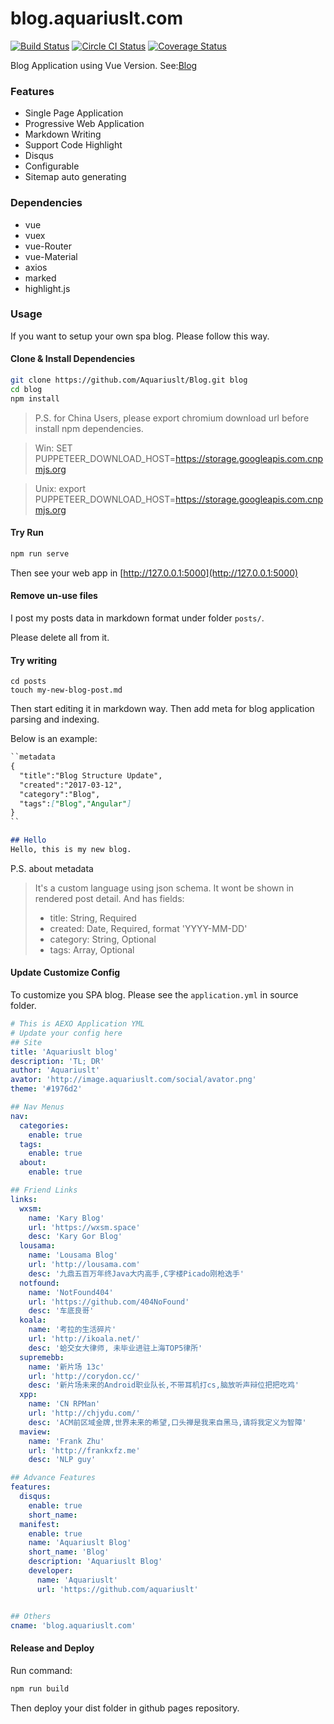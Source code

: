# blog.aquariuslt.com

[![Build Status](https://travis-ci.org/aquariuslt/blog.svg?branch=VUE)](https://travis-ci.org/aquariuslt/blog)
[![Circle CI Status](https://circleci.com/gh/aquariuslt/blog.svg?branch=VUE&style=shield)](https://github.com/aquariuslt/blog)
[![Coverage Status](https://coveralls.io/repos/github/aquariuslt/blog/badge.svg?branch=VUE)](https://coveralls.io/github/aquariuslt/blog?branch=VUE)


Blog Application using Vue Version.
See:[Blog](https://blog.aquariuslt.com)


### Features
- Single Page Application
- Progressive Web Application
- Markdown Writing
- Support Code Highlight
- Disqus
- Configurable
- Sitemap auto generating

### Dependencies
- vue
- vuex
- vue-Router
- vue-Material
- axios
- marked
- highlight.js


### Usage
If you want to setup your own spa blog.
Please follow this way.


#### Clone & Install Dependencies
```bash
git clone https://github.com/Aquariuslt/Blog.git blog
cd blog
npm install
```

> P.S. for China Users, please export chromium download url before install npm dependencies.

> Win: SET PUPPETEER_DOWNLOAD_HOST=https://storage.googleapis.com.cnpmjs.org

> Unix: export PUPPETEER_DOWNLOAD_HOST=https://storage.googleapis.com.cnpmjs.org


#### Try Run 
```bash
npm run serve
```

Then see your web app in 
[http://127.0.0.1:5000](http://127.0.0.1:5000)

#### Remove un-use files
I post my posts data in markdown format under folder
`posts/`.

Please delete all from it.

#### Try writing
```
cd posts
touch my-new-blog-post.md
```

Then start editing it in markdown way.
Then add meta for blog application parsing and indexing.

Below is an example:
```markdown
``metadata
{
  "title":"Blog Structure Update",
  "created":"2017-03-12",
  "category":"Blog",
  "tags":["Blog","Angular"]
}
``

## Hello
Hello, this is my new blog.
```

P.S. about metadata
> It's a custom language using json schema.
> It wont be shown in rendered post detail.
> And has fields:
> - title: String, Required
> - created: Date, Required, format 'YYYY-MM-DD'
> - category: String, Optional
> - tags: Array, Optional



#### Update Customize Config 
To customize you SPA blog.
Please see the `application.yml` in source folder.

```yaml
# This is AEXO Application YML
# Update your config here
## Site
title: 'Aquariuslt blog'
description: 'TL; DR'
author: 'Aquariuslt'
avator: 'http://image.aquariuslt.com/social/avator.png'
theme: '#1976d2'

## Nav Menus
nav:
  categories:
    enable: true
  tags:
    enable: true
  about:
    enable: true

## Friend Links
links:
  wxsm:
    name: 'Kary Blog'
    url: 'https://wxsm.space'
    desc: 'Kary Gor Blog'
  lousama:
    name: 'Lousama Blog'
    url: 'http://lousama.com'
    desc: '九鼎五百万年终Java大内高手,C字楼Picado刚枪选手'
  notfound:
    name: 'NotFound404'
    url: 'https://github.com/404NoFound'
    desc: '车底良哥'
  koala:
    name: '考拉的生活碎片'
    url: 'http://ikoala.net/'
    desc: '蛤交女大律师, 未毕业进驻上海TOP5律所'
  supremebb:
    name: '新片场 13c'
    url: 'http://corydon.cc/'
    desc: '新片场未来的Android职业队长,不带耳机打cs,脑放听声辩位把把吃鸡'
  xpp:
    name: 'CN RPMan'
    url: 'http://chjydu.com/'
    desc: 'ACM前区域金牌,世界未来的希望,口头禅是我来自黑马,请将我定义为智障'
  maview:
    name: 'Frank Zhu'
    url: 'http://frankxfz.me'
    desc: 'NLP guy'

## Advance Features
features:
  disqus:
    enable: true
    short_name:
  manifest:
    enable: true
    name: 'Aquariuslt Blog'
    short_name: 'Blog'
    description: 'Aquariuslt Blog'
    developer:
      name: 'Aquariuslt'
      url: 'https://github.com/aquariuslt'


## Others
cname: 'blog.aquariuslt.com'

```


#### Release and Deploy
Run command:
```bash
npm run build
```

Then deploy your dist folder in github pages repository.
